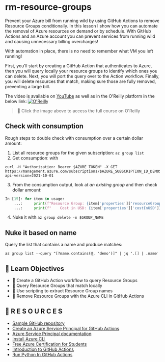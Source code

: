 # rm-resource-groups
Prevent your Azure bill from running wild by using GitHub Actions to remove Resource Groups conditionally. In this lesson I show how you can automate the removal of Azure resources on demand or by schedule. With GitHub Actions and an Azure account you can prevent services from running wild and causing unnecessary billing overcharges!

With automation in place, there is no need to remember what VM you left running!

First, you'll start by creating a GitHub Action that authenticates to Azure, then you will query locally your resource groups to identify which ones you can delete. Next, you will port the query over to the Action workflow. Finally, you will delete resources that match, making sure those are fully removed, preventing a large bill.


The video is available on [YouTube](https://www.youtube.com/watch?v=Nd4cwxROq30) as well as in the O'Reilly platform in the below link:
[![O'Reilly](https://learning.oreilly.com/covers/urn:orm:video:50141VIDEOPAIML/400w/)](https://learning.oreilly.com/videos/automated-azure-resource/50141VIDEOPAIML/ "Automated Azure Resource Cleanup")
> 🎥 Click the image above to access the full course on O'Reilly


## Check with consumption
Rough steps to double check with consumption over a certain dollar amount:

1. List all resource groups for the given subscription: `az group list`
2. Get consumption: with
```
curl -H "Authorization: Bearer $AZURE_TOKEN" -X GET https://management.azure.com/subscriptions/$AZURE_SUBSCRIPTION_ID_DEMOS/providers/Microsoft.Consumption/usageDetails?api-version=2021-10-01
```
3. From the consumption output, look at *an existing group* and then check dollar amount:
```python
In [15]: for item in usage:
    ...:     print(f"Resource Group: {item['properties']['resourceGroup']}")
    ...:     print(f"    Cost in USD: {item['properties']['costInUSD']}")
```
4. Nuke it with `az group delete -n $GROUP_NAME`

## Nuke it based on name
Query the list that contains a name and produce matches:

```
az group list --query "[?name.contains(@, 'demo')]" | jq '.[] | .name'
```

## 🥇 Learn Objectives

- 🚀  Create a GitHub Action workflow to query Resource Groups
- 🚀  Query Resource Groups that match locally
- 🚀  Use scripting to extract Resource Group names
- 🚀  Remove Resource Groups with the Azure CLI in GitHub Actions


## 🔗  R E S O U R C E S 

- [Sample GitHub repository](https://github.com/alfredodeza/rm-resource-groups)
- [Create an Azure Service Principal for GitHub Actions](https://learning.oreilly.com/videos/azure-in-github/50140VIDEOPAIML/)
- [Azure Service Principal documentation](https://docs.microsoft.com/cli/azure/ad/sp?view=azure-cli-latest&WT.mc_id=academic-0000-alfredodeza#az-ad-sp-create-for-rbac)
- [Install Azure CLI](https://docs.microsoft.com/cli/azure/install-azure-cli?WT.mc_id=academic-0000-alfredodeza)
- [Free Azure Certification for Students](https://docs.microsoft.com/learn/certifications/student-training-and-certification?WT.mc_id=academic-0000-alfredodeza)
- [Introduction to GitHub Actions](https://docs.microsoft.com/learn/modules/introduction-to-github-actions/?WT.mc_id=academic-0000-alfredodeza)
- [Run Python In GitHub Actions](https://learning.oreilly.com/videos/github-actions-and/50105VIDEOPAIML/)
